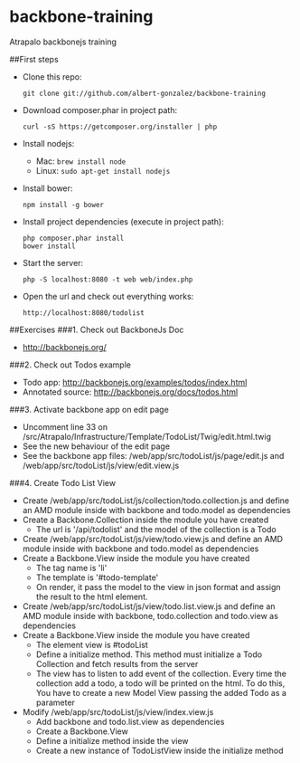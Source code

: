 backbone-training
=================

Atrapalo backbonejs training

##First steps
* Clone this repo:

  `git clone git://github.com/albert-gonzalez/backbone-training`

* Download composer.phar in project path:

  `curl -sS https://getcomposer.org/installer | php`

* Install nodejs:

  * Mac: `brew install node`
  * Linux: `sudo apt-get install nodejs`

* Install bower:

  `npm install -g bower`

* Install project dependencies (execute in project path):
  ```
  php composer.phar install
  bower install
  ```
* Start the server:
  
  `php -S localhost:8080 -t web web/index.php`

* Open the url and check out everything works:

  `http://localhost:8080/todolist`
  
##Exercises
###1. Check out BackboneJs Doc
* http://backbonejs.org/

###2. Check out Todos example
* Todo app: http://backbonejs.org/examples/todos/index.html
* Annotated source: http://backbonejs.org/docs/todos.html

###3. Activate backbone app on edit page
* Uncomment line 33 on /src/Atrapalo/Infrastructure/Template/TodoList/Twig/edit.html.twig
* See the new behaviour of the edit page
* See the backbone app files: /web/app/src/todoList/js/page/edit.js and /web/app/src/todoList/js/view/edit.view.js

###4. Create Todo List View
* Create /web/app/src/todoList/js/collection/todo.collection.js and define an AMD module inside with backbone and todo.model as dependencies
* Create a Backbone.Collection inside the module you have created
  * The url is '/api/todolist' and the model of the collection is a Todo
* Create /web/app/src/todoList/js/view/todo.view.js  and define an AMD module inside with backbone and todo.model as dependencies
* Create a Backbone.View inside the module you have created
  * The tag name is 'li'
  * The template is '#todo-template'
  * On render, it pass the model to the view in json format and assign the result to the html element.
* Create /web/app/src/todoList/js/view/todo.list.view.js and define an AMD module inside with backbone, todo.collection  and todo.view as dependencies
* Create a Backbone.View inside the module you have created
  * The element view is #todoList
  * Define a initialize method. This method must initialize a Todo Collection and fetch results from the server
  * The view has to listen to add event of the collection. Every time the collection add a todo, a todo will be printed on the html. To do this, You have to create a new Model View passing the added Todo as a parameter
* Modify /web/app/src/todoList/js/view/index.view.js
  * Add backbone and todo.list.view as dependencies
  * Create a Backbone.View
  * Define a initialize method inside the view
  * Create a new instance of TodoListView inside the initialize method
